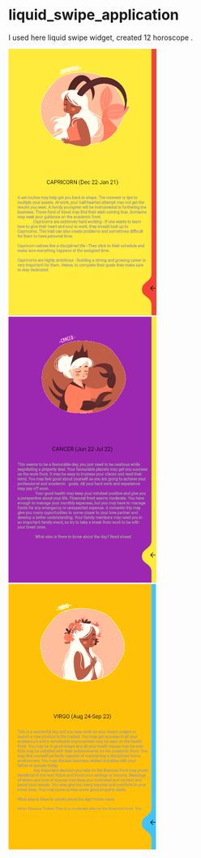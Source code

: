 # liquid_swipe_application

I used here liquid swipe widget, created 12 horoscope .

![Octocat](https://github.com/emrahseyhan/liquid-swipe-application/blob/main/ss/2.PNG)![Octocat](https://github.com/emrahseyhan/liquid-swipe-application/blob/main/ss/1.PNG)![Octocat](https://github.com/emrahseyhan/liquid-swipe-application/blob/main/ss/3.PNG)


